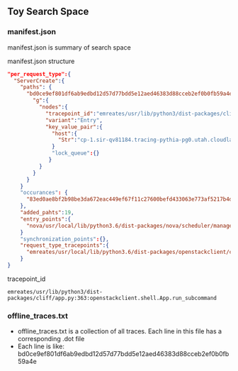 ## Toy Search Space
### manifest.json
manifest.json is summary of search space

manifest.json structure
```json
"per_request_type":{
  "ServerCreate":{
    "paths": {
      "bd0ce9ef801df6ab9edbd12d57d77bdd5e12aed46383d88cceb2ef0b0fb59a4e": {
        "g":{
          "nodes":{
            "tracepoint_id":"emreates/usr/lib/python3/dist-packages/cliff/app.py:363:openstackclient.shell.App.run_subcommand",
            "variant":"Entry",
            "key_value_pair":{
              "host":{
                "Str":"cp-1.sir-qv81184.tracing-pythia-pg0.utah.cloudlab.us"
              }
              "lock_queue":{}
             }
          }
        }
      }
    }
    "occurances": {
      "83ed0ae8bf2b98be3da672eac449ef67f11c27600befd433063e773af5217b4d":3
    },
    "added_pahts":19,
    "entry_points":{
      "nova/usr/local/lib/python3.6/dist-packages/nova/scheduler/manager.py:205:nova.scheduler.manager.SchedulerManager.delete_instance_info"
    }
    "synchronization_points":{},
    "request_type_tracepoints":{
      "emreates/usr/local/lib/python3.6/dist-packages/openstackclient/compute/v2/server.py:662:openstackclient.compute.v2.server.CreateServer.take_action"
    }
}
```
tracepoint_id
```
emreates/usr/lib/python3/dist-packages/cliff/app.py:363:openstackclient.shell.App.run_subcommand
```
### offline_traces.txt
* offline_traces.txt is a collection of all traces. Each line in this file has a corresponding .dot file
* Each line is like: bd0ce9ef801df6ab9edbd12d57d77bdd5e12aed46383d88cceb2ef0b0fb59a4e

